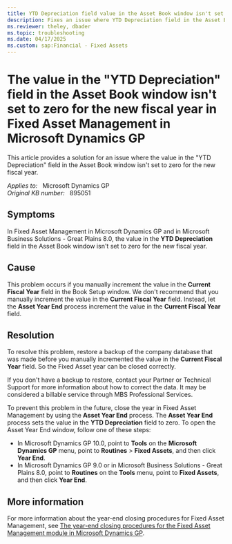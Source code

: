 ```yaml
---
title: YTD Depreciation field value in the Asset Book window isn't set to zero for the new fiscal year in Fixed Asset Management in Microsoft Dynamics GP
description: Fixes an issue where YTD Depreciation field in the Asset Book window isn't set to zero for the new fiscal year in Fixed Asset Management in Microsoft Dynamics GP.
ms.reviewer: theley, dbader
ms.topic: troubleshooting
ms.date: 04/17/2025
ms.custom: sap:Financial - Fixed Assets
---
```

# The value in the "YTD Depreciation" field in the Asset Book window isn't set to zero for the new fiscal year in Fixed Asset Management in Microsoft Dynamics GP

This article provides a solution for an issue where the value in the "YTD Depreciation" field in the Asset Book window isn't set to zero for the new fiscal year.

_Applies to:_ &nbsp; Microsoft Dynamics GP  
_Original KB number:_ &nbsp; 895051

## Symptoms

In Fixed Asset Management in Microsoft Dynamics GP and in Microsoft Business Solutions - Great Plains 8.0, the value in the **YTD Depreciation** field in the Asset Book window isn't set to zero for the new fiscal year.

## Cause

This problem occurs if you manually increment the value in the **Current Fiscal Year** field in the Book Setup window. We don't recommend that you manually increment the value in the **Current Fiscal Year** field. Instead, let the **Asset Year End** process increment the value in the **Current Fiscal Year** field.

## Resolution

To resolve this problem, restore a backup of the company database that was made before you manually incremented the value in the **Current Fiscal Year** field. So the Fixed Asset year can be closed correctly.

If you don't have a backup to restore, contact your Partner or Technical Support for more information about how to correct the data. It may be considered a billable service through MBS Professional Services.

To prevent this problem in the future, close the year in Fixed Asset Management by using the **Asset Year End** process. The **Asset Year End** process sets the value in the **YTD Depreciation** field to zero. To open the Asset Year End window, follow one of these steps:

- In Microsoft Dynamics GP 10.0, point to **Tools** on the **Microsoft Dynamics GP** menu, point to **Routines** > **Fixed Assets**, and then click **Year End**.
- In Microsoft Dynamics GP 9.0 or in Microsoft Business Solutions - Great Plains 8.0, point to **Routines** on the **Tools** menu, point to **Fixed Assets**, and then click **Year End**.

## More information

For more information about the year-end closing procedures for Fixed Asset Management, see [The year-end closing procedures for the Fixed Asset Management module in Microsoft Dynamics GP](./the-year-end-closing-procedures.md).
